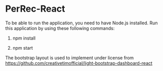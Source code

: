 # PerRec-React

To be able to run the application, you need to have Node.js installed. Run this application by using these following commands: <br/>

1. npm install 

2. npm start

The bootstrap layout is used to implement under license from https://github.com/creativetimofficial/light-bootstrap-dashboard-react
